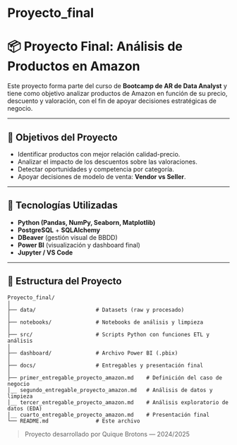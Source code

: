 # Proyecto_final
# 📦 Proyecto Final: Análisis de Productos en Amazon

Este proyecto forma parte del curso de **Bootcamp de AR de Data Analyst** y tiene como objetivo analizar productos de Amazon en función de su precio, descuento y valoración, con el fin de apoyar decisiones estratégicas de negocio.

---

## 🎯 Objetivos del Proyecto

- Identificar productos con mejor relación calidad-precio.
- Analizar el impacto de los descuentos sobre las valoraciones.
- Detectar oportunidades y competencia por categoría.
- Apoyar decisiones de modelo de venta: **Vendor vs Seller**.

---

## 🧰 Tecnologías Utilizadas

- **Python (Pandas, NumPy, Seaborn, Matplotlib)**
- **PostgreSQL** + **SQLAlchemy**
- **DBeaver** (gestión visual de BBDD)
- **Power BI** (visualización y dashboard final)
- **Jupyter / VS Code**

---

## 📁 Estructura del Proyecto

```
Proyecto_final/
│
├── data/                   # Datasets (raw y procesado)
│
├── notebooks/              # Notebooks de análisis y limpieza
│
├── src/                    # Scripts Python con funciones ETL y análisis
│
├── dashboard/              # Archivo Power BI (.pbix)
│
├── docs/                   # Entregables y presentación final
│
├── primer_entregable_proyecto_amazon.md    # Definición del caso de negocio
│__ segundo_entregable_proyecto_amazon.md   # Análisis de datos y limpieza
│__ tercer_entregable_proyecto_amazon.md    # Análisis exploratorio de datos (EDA)
│__ cuarto_entregable_proyecto_amazon.md    # Presentación final
└── README.md               # Este archivo
```


> Proyecto desarrollado por Quique Brotons — 2024/2025
